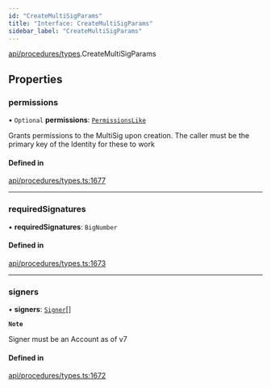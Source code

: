 ```yaml
---
id: "CreateMultiSigParams"
title: "Interface: CreateMultiSigParams"
sidebar_label: "CreateMultiSigParams"
---
```


[api/procedures/types](../../../../../modules/API/Procedures/Types/Types.md).CreateMultiSigParams

## Properties

### permissions

• `Optional` **permissions**: [`PermissionsLike`](../../../../../modules/API/Entities/Types/Types.md#permissionslike)

Grants permissions to the MultiSig upon creation. The caller must be the primary key of the Identity for these to work

#### Defined in

[api/procedures/types.ts:1677](https://github.com/PolymeshAssociation/polymesh-sdk/blob/995f17653/src/api/procedures/types.ts#L1677)

___

### requiredSignatures

• **requiredSignatures**: `BigNumber`

#### Defined in

[api/procedures/types.ts:1673](https://github.com/PolymeshAssociation/polymesh-sdk/blob/995f17653/src/api/procedures/types.ts#L1673)

___

### signers

• **signers**: [`Signer`](../../../../../modules/API/Entities/Types/Types.md#signer)[]

**`Note`**

Signer must be an Account as of v7

#### Defined in

[api/procedures/types.ts:1672](https://github.com/PolymeshAssociation/polymesh-sdk/blob/995f17653/src/api/procedures/types.ts#L1672)
